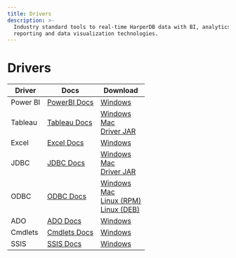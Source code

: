 ```yaml
---
title: Drivers
description: >-
  Industry standard tools to real-time HarperDB data with BI, analytics,
  reporting and data visualization technologies.
---
```


# Drivers



<table data-full-width="false"><thead><tr><th>Driver</th><th>Docs</th><th>Download</th></tr></thead><tbody><tr><td>Power BI</td><td><a href="https://cdn.cdata.com/help/FHF/powerbi">PowerBI Docs</a></td><td><a href="https://harperdb-drivers.s3.amazonaws.com/Power+BI+Connector/setup.exe">Windows</a></td></tr><tr><td>Tableau</td><td><a href="https://cdn.cdata.com/help/FHF/tableau">Tableau Docs</a></td><td><a href="https://harperdb-drivers.s3.amazonaws.com/Tableau+(Windows+Exe)/setup.exe">Windows</a><br /><a href="https://harperdb-drivers.s3.amazonaws.com/Tableau+(Mac+Dmg)/setup.dmg">Mac</a><br /><a href="https://harperdb-drivers.s3.amazonaws.com/Tableau+(Setup+Jar)/setup.jar">Driver JAR</a></td></tr><tr><td>Excel</td><td><a href="https://cdn.cdata.com/help/FHF/xls">Excel Docs</a></td><td><a href="https://harperdb-drivers.s3.amazonaws.com/Excel+Add-In/setup.exe">Windows</a></td></tr><tr><td>JDBC</td><td><a href="https://cdn.cdata.com/help/FHF/jdbc">JDBC Docs</a></td><td><a href="https://harperdb-drivers.s3.amazonaws.com/JDBC+(Windows+Exe)/setup.exe">Windows</a><br /><a href="https://harperdb-drivers.s3.amazonaws.com/JDBC+(Mac+Dmg)/setup.dmg">Mac</a><br /><a href="https://harperdb-drivers.s3.amazonaws.com/JDBC+(Driver+Jar)/cdata.jdbc.harperdb.jar">Driver JAR</a></td></tr><tr><td>ODBC</td><td><a href="https://cdn.cdata.com/help/FHF/odbc">ODBC Docs</a></td><td><a href="https://harperdb-drivers.s3.amazonaws.com/ODBC+Windows/setup.exe">Windows</a><br /><a href="https://harperdb-drivers.s3.amazonaws.com/ODBC+Mac/setup.dmg">Mac</a><br /><a href="https://harperdb-drivers.s3.amazonaws.com/ODBC+Linux+(RPM)/setup.x86_64.rpm">Linux (RPM)</a><br /><a href="https://harperdb-drivers.s3.amazonaws.com/ODBC+Linux+(DEB)/setup.x86_64.deb">Linux (DEB)</a></td></tr><tr><td>ADO</td><td><a href="https://cdn.cdata.com/help/FHF/ado">ADO Docs</a></td><td><a href="https://harperdb-drivers.s3.amazonaws.com/ADO.NET+Driver/setup.exe">Windows</a></td></tr><tr><td>Cmdlets</td><td><a href="https://cdn.cdata.com/help/FHF/rcmd">Cmdlets Docs</a></td><td><a href="https://harperdb-drivers.s3.amazonaws.com/Powershell+Cmdlets/setup.exe">Windows</a></td></tr><tr><td>SSIS</td><td><a href="https://cdn.cdata.com/help/FHF/rssis">SSIS Docs</a></td><td><a href="https://harperdb-drivers.s3.amazonaws.com/SSIS/setup.exe">Windows</a></td></tr></tbody></table>
